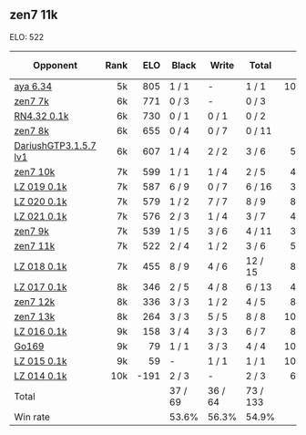 ## zen7 11k ##

ELO: 522

Opponent | Rank | ELO | Black | Write | Total | Win rate
---------|-----:|----:|-------|-------|-------|-------:
[aya 6.34](aya%206.34.md) | 5k | 805 | 1 / 1 | - | 1 / 1 | 100.0%
[zen7 7k](zen7%207k.md) | 6k | 771 | 0 / 3 | - | 0 / 3 | 0.0%
[RN4.32 0.1k](RN4.32%200.1k.md) | 6k | 730 | 0 / 1 | 0 / 1 | 0 / 2 | 0.0%
[zen7 8k](zen7%208k.md) | 6k | 655 | 0 / 4 | 0 / 7 | 0 / 11 | 0.0%
[DariushGTP3.1.5.7 lv1](DariushGTP3.1.5.7%20lv1.md) | 6k | 607 | 1 / 4 | 2 / 2 | 3 / 6 | 50.0%
[zen7 10k](zen7%2010k.md) | 7k | 599 | 1 / 1 | 1 / 4 | 2 / 5 | 40.0%
[LZ 019 0.1k](LZ%20019%200.1k.md) | 7k | 587 | 6 / 9 | 0 / 7 | 6 / 16 | 37.5%
[LZ 020 0.1k](LZ%20020%200.1k.md) | 7k | 579 | 1 / 2 | 7 / 7 | 8 / 9 | 88.9%
[LZ 021 0.1k](LZ%20021%200.1k.md) | 7k | 576 | 2 / 3 | 1 / 4 | 3 / 7 | 42.9%
[zen7 9k](zen7%209k.md) | 7k | 539 | 1 / 5 | 3 / 6 | 4 / 11 | 36.4%
[zen7 11k](zen7%2011k.md) | 7k | 522 | 2 / 4 | 1 / 2 | 3 / 6 | 50.0%
[LZ 018 0.1k](LZ%20018%200.1k.md) | 7k | 455 | 8 / 9 | 4 / 6 | 12 / 15 | 80.0%
[LZ 017 0.1k](LZ%20017%200.1k.md) | 8k | 346 | 2 / 5 | 4 / 8 | 6 / 13 | 46.2%
[zen7 12k](zen7%2012k.md) | 8k | 336 | 3 / 3 | 1 / 2 | 4 / 5 | 80.0%
[zen7 13k](zen7%2013k.md) | 8k | 264 | 3 / 3 | 5 / 5 | 8 / 8 | 100.0%
[LZ 016 0.1k](LZ%20016%200.1k.md) | 9k | 158 | 3 / 4 | 3 / 3 | 6 / 7 | 85.7%
[Go169](Go169.md) | 9k | 79 | 1 / 1 | 3 / 3 | 4 / 4 | 100.0%
[LZ 015 0.1k](LZ%20015%200.1k.md) | 9k | 59 | - | 1 / 1 | 1 / 1 | 100.0%
[LZ 014 0.1k](LZ%20014%200.1k.md) | 10k | -191 | 2 / 3 | - | 2 / 3 | 66.7%
Total | | | 37 / 69 | 36 / 64 | 73 / 133 | 
Win rate| | | 53.6% | 56.3% | 54.9% | 
